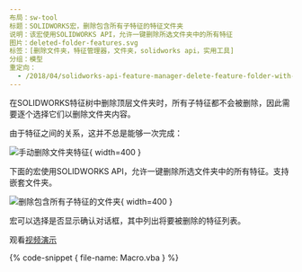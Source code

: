 ```yaml
---
布局：sw-tool
标题：SOLIDWORKS宏，删除包含所有子特征的特征文件夹
说明：该宏使用SOLIDWORKS API，允许一键删除所选文件夹中的所有特征
图片：deleted-folder-features.svg
标签：[删除文件夹，特征管理器，文件夹，solidworks api，实用工具]
分组：模型
重定向：
  - /2018/04/solidworks-api-feature-manager-delete-feature-folder-with-all-children.html
---
```


在SOLIDWORKS特征树中删除顶层文件夹时，所有子特征都不会被删除，因此需要逐个选择它们以删除文件夹内容。

由于特征之间的关系，这并不总是能够一次完成：

![手动删除文件夹特征](delete-features-manually.gif){ width=400 }

下面的宏使用SOLIDWORKS API，允许一键删除所选文件夹中的所有特征。支持嵌套文件夹。

![删除包含所有子特征的文件夹](delete-folder-with-features.png){ width=400 }

宏可以选择是否显示确认对话框，其中列出将要被删除的特征列表。

观看[视频演示](https://youtu.be/9uZCecGg25I?t=396)

{% code-snippet { file-name: Macro.vba } %}